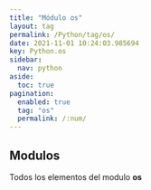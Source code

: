 ```yaml
---
title: "Módulo os"
layout: tag
permalink: /Python/tag/os/
date: 2021-11-01 10:24:03.985694
key: Python.os
sidebar: 
  nav: python
aside: 
  toc: true
pagination: 
  enabled: true
  tag: "os"
  permalink: /:num/
---
```


<h2>Modulos</h2>
Todos los elementos del modulo <strong>os</strong>
